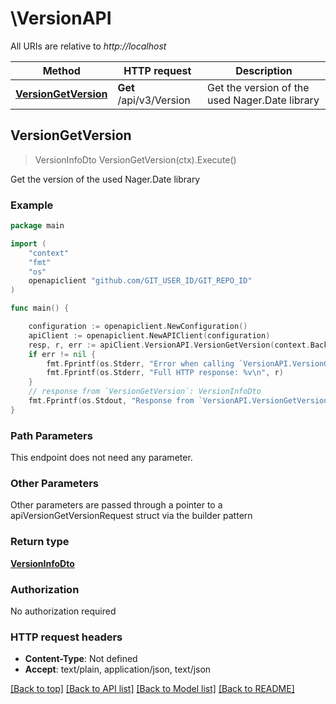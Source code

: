 # \VersionAPI

All URIs are relative to *http://localhost*

Method | HTTP request | Description
------------- | ------------- | -------------
[**VersionGetVersion**](VersionAPI.md#VersionGetVersion) | **Get** /api/v3/Version | Get the version of the used Nager.Date library



## VersionGetVersion

> VersionInfoDto VersionGetVersion(ctx).Execute()

Get the version of the used Nager.Date library

### Example

```go
package main

import (
	"context"
	"fmt"
	"os"
	openapiclient "github.com/GIT_USER_ID/GIT_REPO_ID"
)

func main() {

	configuration := openapiclient.NewConfiguration()
	apiClient := openapiclient.NewAPIClient(configuration)
	resp, r, err := apiClient.VersionAPI.VersionGetVersion(context.Background()).Execute()
	if err != nil {
		fmt.Fprintf(os.Stderr, "Error when calling `VersionAPI.VersionGetVersion``: %v\n", err)
		fmt.Fprintf(os.Stderr, "Full HTTP response: %v\n", r)
	}
	// response from `VersionGetVersion`: VersionInfoDto
	fmt.Fprintf(os.Stdout, "Response from `VersionAPI.VersionGetVersion`: %v\n", resp)
}
```

### Path Parameters

This endpoint does not need any parameter.

### Other Parameters

Other parameters are passed through a pointer to a apiVersionGetVersionRequest struct via the builder pattern


### Return type

[**VersionInfoDto**](VersionInfoDto.md)

### Authorization

No authorization required

### HTTP request headers

- **Content-Type**: Not defined
- **Accept**: text/plain, application/json, text/json

[[Back to top]](#) [[Back to API list]](../README.md#documentation-for-api-endpoints)
[[Back to Model list]](../README.md#documentation-for-models)
[[Back to README]](../README.md)

